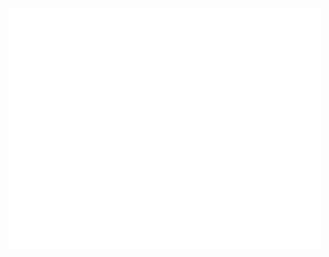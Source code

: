 <div align="center" style="display: flex;">
  <picture>
    <img src="https://github.com/tywysocki/tywysocki/blob/main/metrics.plugin.leetcode.svg" alt="Metrics" width="500">
  </picture>
</div>
